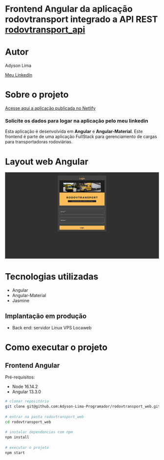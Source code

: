# Frontend Angular da aplicação rodovtransport integrado a API REST <a href ="https://github.com/Adyson-Lima-Programador/rodovtransport_api">rodovtransport_api</a>

# Autor

Adyson Lima

<a href="https://www.linkedin.com/in/adyson-lima-programador/">Meu LinkedIn</a>

# Sobre o projeto
<a href="https://rodovtransportweb.netlify.app/">Acesse aqui a aplicação publicada no Netlify</a>
### Solicite os dados para logar na aplicação pelo meu linkedin



Esta aplicação é desenvolvida em **Angular** e **Angular-Material**. Este frontend é parte de uma aplicação FullStack para gerenciamento de cargas para transportadoras rodoviárias.

# Layout web Angular
![](https://github.com/Adyson-Lima-Programador/rodovtransport_web/blob/main/src/app/imagens/app_web.gif)

# Tecnologias utilizadas

- Angular
- Angular-Material
- Jasmine

## Implantação em produção
- Back end: servidor Linux VPS Locaweb

# Como executar o projeto

## Frontend Angular
Pré-requisitos: 
- Node 16.14.2
- Angular 13.3.0

```bash
# clonar repositório
git clone git@github.com:Adyson-Lima-Programador/rodovtransport_web.git

# entrar na pasta rodovtransport_web
cd rodovtransport_web

# instalar dependencias com npm
npm install

# executar o projeto
npm start
```

